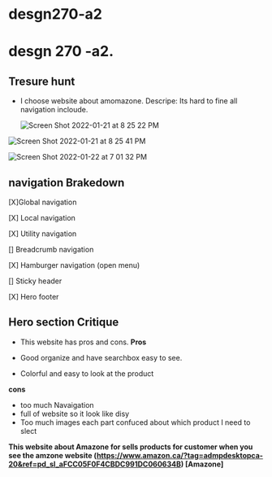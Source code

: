 # desgn270-a2

# desgn 270 -a2.

## Tresure hunt

- I choose website about amomazone.
  Descripe: Its hard to fine all navigation incloude.

  ![Screen Shot 2022-01-21 at 8 25 22 PM](https://user-images.githubusercontent.com/56320722/150624564-39f930f8-9865-4188-94bc-cb82fb7f7bcf.png)


![Screen Shot 2022-01-21 at 8 25 41 PM](https://user-images.githubusercontent.com/56320722/150624567-3d2699f7-3ece-4d89-8e86-3b0cdfdbd55c.png)

![Screen Shot 2022-01-22 at 7 01 32 PM](https://user-images.githubusercontent.com/56320722/150663129-51aea80d-928b-42fa-8f88-a3b3bf1c2f23.png)

## navigation Brakedown

   [X]Global navigation
   
   [X] Local navigation
   
   [X] Utility navigation
    
   [] Breadcrumb navigation
    
   [X] Hamburger navigation (open menu)
    
   [] Sticky header
   
   [X] Hero footer
    

## Hero section Critique

- This website has pros and cons.
**Pros** 

- Good organize and have searchbox easy to see.
- Colorful and easy to look at the product

**cons** 

- too much Navaigation 
- full of website so it look like disy
- Too much images each part confuced about which product I need to slect

**This website about Amazone for sells products for customer when you see the amzone website (https://www.amazon.ca/?tag=admpdesktopca-20&ref=pd_sl_aFCC05F0F4CBDC991DC060634B) [Amazone]**
